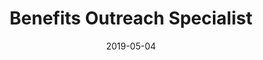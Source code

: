 ---
path: "/bios/jon-doe"
date: "2019-05-04"
name: "Jon Doe"
title: "Benefits Outreach Specialist"
category: "support-staff"
featuredImage: ../images/unsplash-4.jpg
whyQuestion: "Why Benefits Data Trust?"
whyAnswer: "The chance to help others in need of assistance."
questionOne: "Passionate about:"
answerOne: "Helping others"
questionTwo: "Best advice ever received:"
answerTwo: "Never give up"
questionThree: "Hidden talent:"
answerThree: "I can sing"
questionFour: "Volunteer work:"
answerFour: "Cleaning and painting schools"
questionFive: "One accomplishment you are most proud of:"
answerFive: "Graduating college"
questionSix: "If I had chosen another career, I would have been…"
answerSix: "A studio recording engineer"
questionSeven: "Your guilty pleasure:"
answerSeven: "Game of Thrones"
questionEight: "One item on your bucket list:"
answerEight: "A Vegas trip"
questionNine: "Can't go a day without:"
answerNine: "Prayer"
questionTen: ""
answerTen: ""
questionEleven: ""
answerEleven: ""
questionTwelve: ""
answerTwelve: ""

---